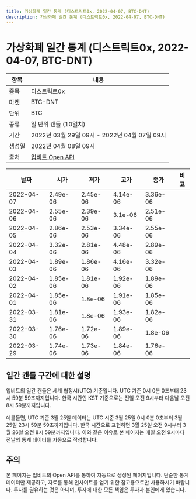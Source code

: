 ```yaml
---
title: 가상화폐 일간 통계 (디스트릭트0x, 2022-04-07, BTC-DNT)
description: 가상화폐 일간 통계 (디스트릭트0x, 2022-04-07, BTC-DNT)
---
```



가상화폐 일간 통계 (디스트릭트0x, 2022-04-07, BTC-DNT)
===

|항목|내용|
|--|--|
|종목|디스트릭트0x|
|마켓|BTC-DNT|
|단위|BTC|
|종류|일 단위 캔들 (10일치)|
|기간|2022년 03월 29일 09시 - 2022년 04월 07일 09시|
|생성일|2022년 04월 08일 09시|
|출처|[업비트 Open API](https://docs.upbit.com)|


|날짜|시가|저가|고가|종가|비고|
|--|--|--|--|--|--|
|2022-04-07|2.49e-06|2.45e-06|4.14e-06|3.36e-06|    |
|2022-04-06|2.55e-06|2.39e-06|3.1e-06|2.51e-06|    |
|2022-04-05|2.86e-06|2.53e-06|3.34e-06|2.55e-06|    |
|2022-04-04|3.32e-06|2.81e-06|4.48e-06|2.89e-06|    |
|2022-04-03|1.89e-06|1.86e-06|4.16e-06|3.32e-06|    |
|2022-04-02|1.85e-06|1.81e-06|1.92e-06|1.89e-06|    |
|2022-04-01|1.85e-06|1.8e-06|1.91e-06|1.85e-06|    |
|2022-03-31|1.81e-06|1.8e-06|1.93e-06|1.82e-06|    |
|2022-03-30|1.76e-06|1.72e-06|1.89e-06|1.8e-06|    |
|2022-03-29|1.74e-06|1.73e-06|1.84e-06|1.76e-06|    |


일간 캔들 구간에 대한 설명
---


업비트의 일간 캔들은 세계 협정시(UTC) 기준입니다. 
UTC 기준 0시 0분 0초부터 23시 59분 59초까지입니다. 
한국 시간인 KST 기준으로는 전일 오전 9시부터 다음날 오전 8시 59분까지입니다. 


예를들면, UTC 기준 3월 25일 데이터는 UTC 시준 3월 25일 0시 0분 0초부터 3월 25일 23시 59분 59초까지입니다. 
한국 시간으로 표현하면 3월 25일 오전 9시부터 3월 26일 오전 8시 59분까지입니다. 
이와 같은 이유로 본 페이지는 매일 오전 9시마다 전날의 통계 데이터를 자동으로 작성합니다. 


주의
---


본 페이지는 업비트의 Open API를 통하여 자동으로 생성된 페이지입니다. 
단순한 통계 데이터만 제공하고, 자료를 통해 인사이트를 얻기 위한 참고용으로만 사용하시기 바랍니다. 
투자를 권유하는 것은 아니며, 투자에 대한 모든 책임은 투자자 본인에게 있습니다. 
